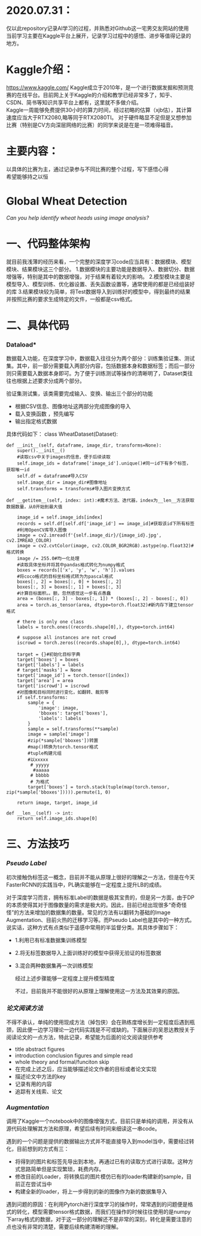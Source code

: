 2020.07.31：
=====================
仅以此repository记录AI学习的过程，并熟悉对Github这一宅男交友网站的使用
当前学习主要在Kaggle平台上展开，记录学习过程中的感悟、进步等值得记录的地方。   

Kaggle介绍：
=====================
https://www.kaggle.com/
Kaggle成立于2010年，是一个进行数据发掘和预测竞赛的在线平台。目前网上关于Kaggle的介绍和教学已经非常多了，知乎、CSDN、简书等知识共享平台上都有，这里就不多做介绍。   
Kaggle一周能够免费提供30小时的算力时间，经过初略的估算（xjb估），其计算速度应当大于RTX2080,略等同于RTX2080TI。  对于硬件略显不足但是又想参加比赛（特别是CV方向深层网络的比赛）的同学来说是在是一项难得福音。

主要内容：
=====================
以具体的比赛为主，通过记录参与不同比赛的整个过程，写下感悟心得  
希望能够持之以恒

Global Wheat Detection
=====================
_Can you help identify wheat heads using image analysis?_

# 一、代码整体架构  
就目前我浅薄的经历来看，一个完整的深度学习code应当具有：数据模块、模型模块、结果模块这三个部分。
1.数据模块的主要功能是数据导入、数据切分、数据增强等，特别是其中的数据增强，对于结果有着较大的影响。
2.模型模块主要是模型导入、模型训练、优化器设置、丢失函数设置等，通常使用的都是已经组装好的库
3.结果模块较为简单，将Test数据导入到训练好的模型中，得到最终的结果并按照比赛的要求生成特定的文件，一般都是csv格式。
# 二、具体代码
### Dataload*

数据载入功能，在深度学习中，数据载入往往分为两个部分：训练集验证集、测试集。其中，前一部分需要载入两部分内容，包括数据本身和数据标签；而后一部分则只需要载入数据本身即可。为了便于训练测试等操作的清晰明了，Dataset类往往也根据上述要求分成两个部分。  

验证集测试集，该类需要完成输入、变换、输出三个部分的功能

* 根据CSV信息、图像地址这两部分完成图像的导入  
* 载入变换函数 ，预先编写
* 输出指定格式数据    

具体代码如下：
class WheatDataset(Dataset):

    def __init__(self, dataframe, image_dir, transforms=None):
        super().__init__()
		#读取csv中关于images的信息，便于后续读取
        self.image_ids = dataframe['image_id'].unique()#同一id下有多个标签，获取唯一id
        self.df = dataframe#导入CSV
        self.image_dir = image_dir#图像地址
        self.transforms = transforms#导入图片变换方式

    def __getitem__(self, index: int):#魔术方法、迭代器，index为__len__方法获取数据数量，从0开始到最大值

        image_id = self.image_ids[index]
        records = self.df[self.df['image_id'] == image_id]#获取该id下所有标签
		#利用OpenCV库导入图像
        image = cv2.imread(f'{self.image_dir}/{image_id}.jpg', cv2.IMREAD_COLOR)
        image = cv2.cvtColor(image, cv2.COLOR_BGR2RGB).astype(np.float32)#格式转换
        image /= 255.0#均一化处理
		#读取具体坐标并将其中pandas格式转化为numpy格式
        boxes = records[['x', 'y', 'w', 'h']].values
        #将coco格式的目标坐标格式转为为pascal格式
        boxes[:, 2] = boxes[:, 0] + boxes[:, 2]
        boxes[:, 3] = boxes[:, 1] + boxes[:, 3]
        #计算目标面积。。额，忽然感觉这一步有点愚蠢
        area = (boxes[:, 3] - boxes[:, 1]) * (boxes[:, 2] - boxes[:, 0])
        area = torch.as_tensor(area, dtype=torch.float32)#新内存下建立tensor格式

        # there is only one class
        labels = torch.ones((records.shape[0],), dtype=torch.int64)
        
        # suppose all instances are not crowd
        iscrowd = torch.zeros((records.shape[0],), dtype=torch.int64)
        
        target = {}#初始化目标字典
        target['boxes'] = boxes
        target['labels'] = labels
        # target['masks'] = None
        target['image_id'] = torch.tensor([index])
        target['area'] = area
        target['iscrowd'] = iscrowd
		#对图像和目标同时进行变化，如翻转、裁剪等
        if self.transforms:
            sample = {
                'image': image,
                'bboxes': target['boxes'],
                'labels': labels
            }
            sample = self.transforms(**sample)
            image = sample['image']
            #zip(*sample['bboxes'])转置
            #map()转换为torch.tensor格式
            #tuple构建元组
            #以xxxxx
             # yyyyy
              #aaaaa
             # bbbbb
             # 为格式
            target['boxes'] = torch.stack(tuple(map(torch.tensor, zip(*sample['bboxes'])))).permute(1, 0)

        return image, target, image_id

    def __len__(self) -> int:
        return self.image_ids.shape[0]
# 三、方法技巧
### *Pseudo Label*

初次接触伪标签这一概念，目前并不能从原理上很好的理解之一方法，但是在今天FasterRCNN的实践当中，PL确实能够在一定程度上提升LB的成绩。

对于深度学习而言，拥有标准Label的数据是极其宝贵的，但是另一方面，由于DP的本质使得其对于图像数量的需求是极大的。因此，目前已经出现很多“奇奇怪怪”的方法来增加的数据集的数量。常见的方法有以翻转为基础的Image Augmentation、目前火热的迁移学习等。而Pseudo Label也是其中的一种方式。说实话，这种方式有点类似于遥感中常用的半监督分类。其具体步骤如下：

* 1.利用已有标准数据集训练模型

* 2.将无标签数据导入上面训练好的模型中获得无验证的标签数据

* 3.混合两种数据集再一次训练模型  

  经过上述步骤能够一定程度上提升模型精度  

  不过，目前我并不能很好的从原理上理解使用这一方法及其效果的原因。
 
### *论文阅读方法*
  不得不承认，单纯的使用现成方法（掉包侠）会在熟练度增长到一定程度后遇到瓶颈，因此便一边学习理论一边代码实践是不可或缺的。下面展示的吴恩达教授关于阅读论文的一点方法，特此记录，希望能为后面的论文阅读提供参考
  * title abstract figures  
  * introduction conclusion figures  and simple read  
  * whole theory and formal/funciton skip  
  * 在完成上述之后，应当能够描述论文作者的目标或者论文实现
  * 描述论文中方法的key  
  * 记录有用的内容  
  * 追踪有关线索、论文  
  
### *Augmentation*  

调用了Kaggle一个notebook中的图像增强方式，目前只是单纯的调用，并没有从源代码处理解其方法和原理，希望后续有时间来细读这一串code。

遇到的一个问题是提供的数据输出方式并不能直接导入到model当中，需要经过转化，目前想到的方式有三：

* 将得到的图片和标签先导出到本地，再通过已有的读取方式进行读取。这种方式思路简单但是实现繁琐，耗费内存。
* 修改目前的Loader，将转换后的图片模仿已有的loader构建新的sample，目前正在尝试当中
* 构建全新的loader，将上一步得到的新的图像作为新的数据集导入   

遇到问题的原因：在利用Pytorch进行深度学习的操作时，常常遇到的问题便是格式的转化，模型需要tensor格式数据，而我们在操作的时候往往使用的是numpy下array格式的数据，对于这一部分的理解还不是非常的深刻，转化是需要注意的点也没有非常的清楚，需要后续构建清晰的理解。
